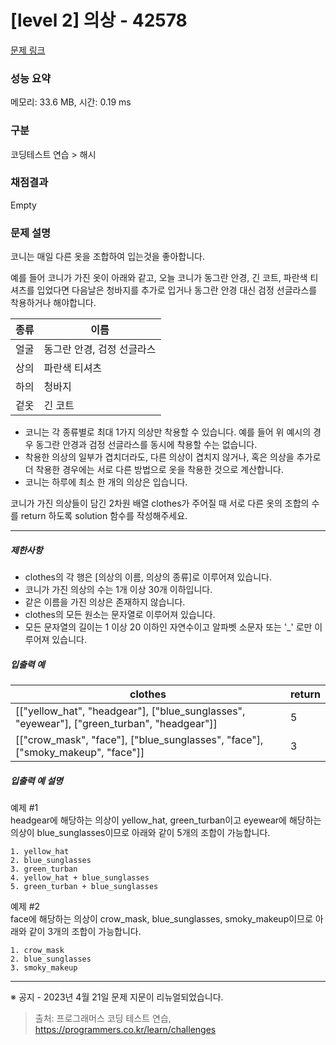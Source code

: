 # [level 2] 의상 - 42578 

[문제 링크](https://school.programmers.co.kr/learn/courses/30/lessons/42578) 

### 성능 요약

메모리: 33.6 MB, 시간: 0.19 ms

### 구분

코딩테스트 연습 > 해시

### 채점결과

Empty

### 문제 설명

<p style="user-select: auto;">코니는 매일 다른 옷을 조합하여 입는것을 좋아합니다.</p>

<p style="user-select: auto;">예를 들어 코니가 가진 옷이 아래와 같고, 오늘 코니가 동그란 안경, 긴 코트, 파란색 티셔츠를 입었다면 다음날은 청바지를 추가로 입거나 동그란 안경 대신 검정 선글라스를 착용하거나 해야합니다.</p>
<table class="table" style="user-select: auto;">
        <thead style="user-select: auto;"><tr style="user-select: auto;">
<th style="user-select: auto;">종류</th>
<th style="user-select: auto;">이름</th>
</tr>
</thead>
        <tbody style="user-select: auto;"><tr style="user-select: auto;">
<td style="user-select: auto;">얼굴</td>
<td style="user-select: auto;">동그란 안경, 검정 선글라스</td>
</tr>
<tr style="user-select: auto;">
<td style="user-select: auto;">상의</td>
<td style="user-select: auto;">파란색 티셔츠</td>
</tr>
<tr style="user-select: auto;">
<td style="user-select: auto;">하의</td>
<td style="user-select: auto;">청바지</td>
</tr>
<tr style="user-select: auto;">
<td style="user-select: auto;">겉옷</td>
<td style="user-select: auto;">긴 코트</td>
</tr>
</tbody>
      </table>
<ul style="user-select: auto;">
<li style="user-select: auto;">코니는 각 종류별로 최대 1가지 의상만 착용할 수 있습니다. 예를 들어 위 예시의 경우 동그란 안경과 검정 선글라스를 동시에 착용할 수는 없습니다. </li>
<li style="user-select: auto;">착용한 의상의 일부가 겹치더라도, 다른 의상이 겹치지 않거나, 혹은 의상을 추가로 더 착용한 경우에는 서로 다른 방법으로 옷을 착용한 것으로 계산합니다.</li>
<li style="user-select: auto;">코니는 하루에 최소 한 개의 의상은 입습니다.</li>
</ul>

<p style="user-select: auto;">코니가 가진 의상들이 담긴 2차원 배열 clothes가 주어질 때 서로 다른 옷의 조합의 수를 return 하도록 solution 함수를 작성해주세요.</p>

<hr style="user-select: auto;">

<h5 style="user-select: auto;">제한사항</h5>

<ul style="user-select: auto;">
<li style="user-select: auto;">clothes의 각 행은 [의상의 이름, 의상의 종류]로 이루어져 있습니다.</li>
<li style="user-select: auto;">코니가 가진 의상의 수는 1개 이상 30개 이하입니다.</li>
<li style="user-select: auto;">같은 이름을 가진 의상은 존재하지 않습니다.</li>
<li style="user-select: auto;">clothes의 모든 원소는 문자열로 이루어져 있습니다.</li>
<li style="user-select: auto;">모든 문자열의 길이는 1 이상 20 이하인 자연수이고 알파벳 소문자 또는 '_' 로만 이루어져 있습니다.</li>
</ul>

<h5 style="user-select: auto;">입출력 예</h5>
<table class="table" style="user-select: auto;">
        <thead style="user-select: auto;"><tr style="user-select: auto;">
<th style="user-select: auto;">clothes</th>
<th style="user-select: auto;">return</th>
</tr>
</thead>
        <tbody style="user-select: auto;"><tr style="user-select: auto;">
<td style="user-select: auto;">[["yellow_hat", "headgear"], ["blue_sunglasses", "eyewear"], ["green_turban", "headgear"]]</td>
<td style="user-select: auto;">5</td>
</tr>
<tr style="user-select: auto;">
<td style="user-select: auto;">[["crow_mask", "face"], ["blue_sunglasses", "face"], ["smoky_makeup", "face"]]</td>
<td style="user-select: auto;">3</td>
</tr>
</tbody>
      </table>
<h5 style="user-select: auto;">입출력 예 설명</h5>

<p style="user-select: auto;">예제 #1<br style="user-select: auto;">
headgear에 해당하는 의상이 yellow_hat, green_turban이고 eyewear에 해당하는 의상이 blue_sunglasses이므로 아래와 같이 5개의 조합이 가능합니다.</p>
<div class="highlight" style="user-select: auto;"><pre class="codehilite" style="user-select: auto;"><code style="user-select: auto;">1. yellow_hat
2. blue_sunglasses
3. green_turban
4. yellow_hat + blue_sunglasses
5. green_turban + blue_sunglasses
</code></pre></div>
<p style="user-select: auto;">예제 #2<br style="user-select: auto;">
face에 해당하는 의상이 crow_mask, blue_sunglasses, smoky_makeup이므로 아래와 같이 3개의 조합이 가능합니다.</p>
<div class="highlight" style="user-select: auto;"><pre class="codehilite" style="user-select: auto;"><code style="user-select: auto;">1. crow_mask
2. blue_sunglasses
3. smoky_makeup
</code></pre></div>
<hr style="user-select: auto;">

<p style="user-select: auto;">※ 공지 - 2023년 4월 21일 문제 지문이 리뉴얼되었습니다.</p>


> 출처: 프로그래머스 코딩 테스트 연습, https://programmers.co.kr/learn/challenges